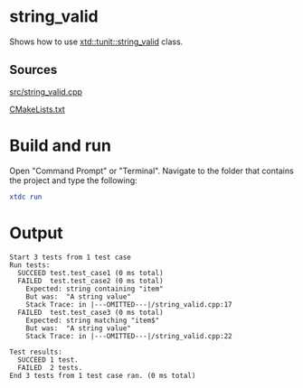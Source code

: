 # string_valid

Shows how to use [xtd::tunit::string_valid](https://gammasoft71.github.io/xtd/reference_guides/latest/classxtd_1_1tunit_1_1string__valid.html) class.

## Sources

[src/string_valid.cpp](src/string_valid.cpp)

[CMakeLists.txt](CMakeLists.txt)

# Build and run

Open "Command Prompt" or "Terminal". Navigate to the folder that contains the project and type the following:

```cmake
xtdc run
```

# Output

```
Start 3 tests from 1 test case
Run tests:
  SUCCEED test.test_case1 (0 ms total)
  FAILED  test.test_case2 (0 ms total)
    Expected: string containing "item"
    But was:  "A string value"
    Stack Trace: in |---OMITTED---|/string_valid.cpp:17
  FAILED  test.test_case3 (0 ms total)
    Expected: string matching "item$"
    But was:  "A string value"
    Stack Trace: in |---OMITTED---|/string_valid.cpp:22

Test results:
  SUCCEED 1 test.
  FAILED  2 tests.
End 3 tests from 1 test case ran. (0 ms total)
```
